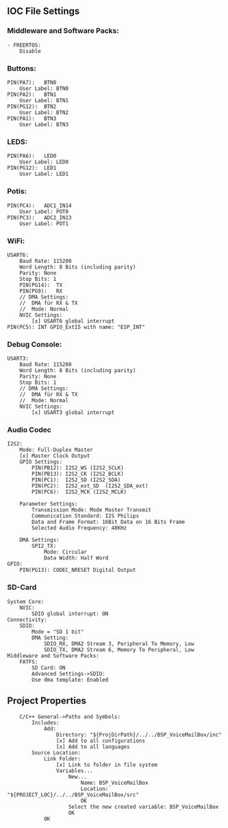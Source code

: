 
## IOC File Settings

### Middleware and Software Packs:
	- FREERTOS:
		Disable



### Buttons:
	PIN(PA7):	BTN0
		User Label:	BTN0
	PIN(PA2):	BTN1
		User Label:	BTN1
	PIN(PG12):	BTN2
		User Label:	BTN2
	PIN(PA1):	BTN3
		User Label:	BTN3


### LEDS:
	PIN(PA6): 	LED0
		User Label: LED0
	PIN(PG12): 	LED1
		User Label: LED1
		
### Potis:
	PIN(PC4):	ADC1_IN14
		User Label:	POT0
	PIN(PC3):	ADC2_IN13
		User Label:	POT1
		
### WiFi:
	USART6:
		Baud Rate: 115200
		Word Length: 8 Bits (including parity)
		Parity: None
		Stop Bits: 1
		PIN(PG14): 	TX 
		PIN(PG9): 	RX
		// DMA Settings:
		// 	DMA für RX & TX
		// 	Mode: Normal
		NVIC Settings:
			[x] USART6 global interrupt
	PIN(PC5): INT GPIO_ExtI5 with name: "ESP_INT"
	
### Debug Console:
	USART3:
		Baud Rate: 115200
		Word Length: 8 Bits (including parity)
		Parity: None
		Stop Bits: 1
		// DMA Settings: 
		// 	DMA für RX & TX
		// 	Mode: Normal
		NVIC Settings:
			[x] USART3 global interrupt
			
### Audio Codec
	I2S2:
		Mode: Full-Duplex Master
		[x] Master Clock Output
		GPIO Settings:
			PIN(PB12): I2S2_WS (I2S2_SCLK)
			PIN(PB13): I2S2_CK (I2S2_BCLK)
			PIN(PC1):  I2S2_SD (I2S2_SDA)
			PIN(PC2):  I2S2_ext_SD 	(I2S2_SDA_ext)
			PIN(PC6):  I2S2_MCK (I2S2_MCLK)
			
		Parameter Settings:
			Transmission Mode: Mode Master Transmit
			Communication Standard: I2S Philips
			Data and Frame Format: 16Bit Data on 16 Bits Frame
			Selected Audio Frequency: 48KHz
			
		DMA Settings:
			SPI2_TX:
				Mode: Circular
				Data Width: Half Word
	GPIO:
		PIN(PG13): CODEC_NRESET Digital Output
	
### SD-Card
	System Core:
		NVIC:
			SDIO global interrupt: ON
	Connectivity:
		SDIO:
			Mode = "SD 1 bit"
			DMA Setting:
				SDIO_RX, DMA2 Stream 3, Peripheral To Memory, Low
				SDIO_TX, DMA2 Stream 6, Memory To Peripheral, Low
	Middleware and Software Packs:
		FATFS:
		    SD Card: ON
		    Advanced Settings->SDIO:
		    Use dma template: Enabled
		
## Project Properties
		C/C++ General->Paths and Symbols:
			Includes:
				Add:
					Directory: "${ProjDirPath}/../../BSP_VoiceMailBox/inc"
					[x] Add to all configurations
					[x] Add to all languages
			Source Location:
				Link Folder:
					[x] Link to folder in file system
					Variables...
						New...
							Name: BSP_VoiceMailBox
							Location: "${PROJECT_LOC}/../../BSP_VoiceMailBox/src"
							OK
						Select the new created variable: BSP_VoiceMailBox
						OK
				OK
				